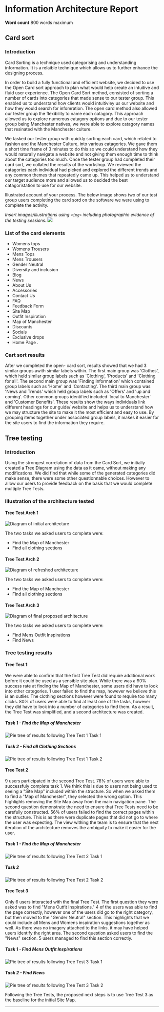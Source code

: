 # Information Architecture Report

**Word count** 800 words maximum

## Card sort

### Introduction

Card Sorting is a technique used categorising and understanding information. It is a relaible technique which allows us to further enhance the designing process. 

In order to build a fully functional and efficient website, we decided to use the Open Card sort approach to plan what would help create an intuitive and fluid user experience. The Open Card Sort method, consisted of sorting a number of cards into categories that made sense to our tester group. This enabled us to understand how clients would intuitivley us our website and how they would search for infomration. The open card method also allowed our tester group the flexibility to name each catagory. This approach allowed us to explore numerous catagory options and due to our tester group being Manchester natives, we were able to explore catagory names that resinated with the Manchester culture.

We tasked our tester group with quickly sorting each card, which related to fashion and the Manchester Culture, into various catagories. We gave them a short time frame of 3 minutes to do this so we could understand how they would naturally navigate a website and not giving them enough time to think about the catagories too much. Once the tester group had completed their card sort, we collated the results of the workshop. We reviewed the catagories each individual had picked and explored the different trends and any common themes that repeatedly came up. This helped us to understand our target audience more and allowed us to decided the best catagoristation to use for our website. 

Illustrated account of your process. The below image shows two of our test group users completing the card sord on the software we were using to complete the activity. 

_Insert images/illustrations using `<img>` including photographic evidence of the testing sessions_.
<img src="sp2-media/CardSortInProgress.jpg">

### List of the card elements

- Womens tops
- Womens Trousers
- Mens Tops
- Mens Trousers 
- Gender Neutral 
- Diversity and inclusion 
- Blog
- News
- About Us
- Accessories 
- Contact Us
- FAQ
- Feedback Form 
- Site Map 
- Outfit Inspiration
- Map of Manchester 
- Discounts 
- Socials 
- Exclusive drops 
- Home Page .



### Cart sort results

After we completed the open- card sort, results showed that we had 3 similar groups awith similar labels within. The first main group was 'Clothes', which held similar group labels such as 'Clothing', 'Products' and 'Clothing for all'. The second main group was 'Finding Information' which contained group labels such as 'Home' and 'Contacting'. The third main group was 'News and Trends' which held group labels such as 'Offers' and 'up and coming'. Other common groups identified included 'local to Manchester' and 'Customer Benefits'. These results show the ways individuals link different headings for our guide/ website and helps us to understand how we may structure the site to make it the most efficient and easy to use. By grouping items together under associated group labels, it makes it easier for the site users to find the information they require.


## Tree testing

### Introduction

Using the strongest correlation of data from the Card Sort, we initially created a Tree Diagram using the data as it came, without making any modifications. We did find that while some of the generated categories did make sense, there were some other questionnable choices. However to allow our users to provide feedback on the basis that we would complete multiple Tree Tests.

### Illustration of the architecture tested

#### Tree Test Arch 1

<img src="sp2-media/TreeTest1Architecture.png" alt="Diagram of initial architecture">

The two tasks we asked users to complete were:

- Find the Map of Manchester
- Find all clothing sections

#### Tree Test Arch 2

<img src="sp2-media/TreeTest2Architecture.png" alt="Diagram of refreshed architecture">

The two tasks we asked users to complete were:

- Find the Map of Manchester
- Find all clothing sections

#### Tree Test Arch 3

<img src="sp2-media/TreeTest3Architecture.png" alt="Diagram of final proposed architecture">

The two tasks we asked users to complete were:

- Find Mens Outfit Inspirations
- Find News

### Tree testing results

#### Tree Test 1
We were able to confirm that the first Tree Test did require additional work before it could be used as a sensible site plan. While there was a 90% success rate at finding the Map of Manchester, some users did have to look into other categories. 1 user failed to find the map, however we believe this is an outlier. The clothing sections however were found to require too many clicks. 80% of users were able to find at least one of the tasks, however they did have to look into a number of categories to find them. As a result, the Tree Test was simplified, and a second architecture was created.

##### Task 1 - Find the Map of Manchester
<img src="sp2-media/TreeTest1T1PieTree.png" alt="Pie tree of results following Tree Test 1 Task 1">

##### Task 2 - Find all Clothing Sections
<img src="sp2-media/TreeTest1T2PieTree.png" alt="Pie tree of results following Tree Test 1 Task 2">

#### Tree Test 2
9 users participated in the second Tree Test. 78% of users were able to successfuly complete task 1. We think this is due to users not being used to seeing a "Site Map" included within the structure. So when we asked them to find a "Map of Manchester", they selected the wrong option. This highlights removing the Site Map away from the main navigation pane. The second question demonstrate the need to ensure that Tree Tests need to be carefully constructed. 56% of users failed to find the correct pages within the structure. This is as there were duplicate pages that did not go to where the user was expecting. The view withing the team is to ensure that the next iteration of the architecture removes the ambiguity to make it easier for the user.

##### Task 1 - Find the Map of Manchester
<img src="sp2-media/TreeTest2T1PieTree.png" alt="Pie tree of results following Tree Test 2 Task 1">

##### Task 2
<img src="sp2-media/TreeTest2T2PieTree.png" alt="Pie tree of results following Tree Test 2 Task 2">

#### Tree Test 3
Only 6 users interacted with the final Tree Test. The first question they were asked was to find "Mens Outfit Inspirations." 4 of the users was able to find the page correctly, however one of the users did go to the right category, but then moved to the "Gender Neutral" section. This highlights that we could include all Mens and Womens inspiration suggestions together as well. As there was no imagery attached to the links, it may have helped users identify the right area. The second question asked users to find the "News" section. 5 users managed to find this section correctly.

##### Task 1 - Find Mens Outfit Inspirations
<img src="sp2-media/TreeTest3T1PieTree.png" alt="Pie tree of results following Tree Test 3 Task 1">

##### Task 2 - Find News
<img src="sp2-media/TreeTest3T2PieTree.png" alt="Pie tree of results following Tree Test 3 Task 2">

Following the Tree Tests, the proposed next steps is to use Tree Test 3 as the baseline for the initial Site Map.


---
